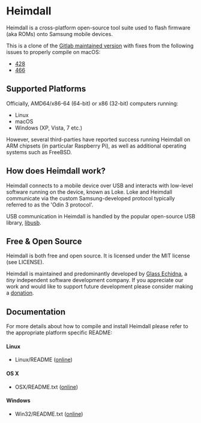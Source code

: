 
# Heimdall

Heimdall is a cross-platform open-source tool suite used to flash firmware (aka ROMs) onto Samsung mobile devices.

This is a clone of the [Gitlab maintained version](https://gitlab.com/BenjaminDobell/Heimdall)
with fixes from the following issues to properly compile on macOS:

* [428](https://github.com/Benjamin-Dobell/Heimdall/issues/428)
* [466](https://github.com/Benjamin-Dobell/Heimdall/issues/466)

## Supported Platforms

Officially, AMD64/x86-64 (64-bit) or x86 (32-bit) computers running:

* Linux
* macOS
* Windows (XP, Vista, 7 etc.)

However, several third-parties have reported success running Heimdall on ARM chipsets
(in particular Raspberry Pi), as well as additional operating systems such as FreeBSD.

## How does Heimdall work?

Heimdall connects to a mobile device over USB and interacts with low-level software
running on the device, known as Loke. Loke and Heimdall communicate via the custom
Samsung-developed protocol typically referred to as the 'Odin 3 protocol'.

USB communication in Heimdall is handled by the popular open-source USB library, [libusb](http://libusb.info).

## Free & Open Source

Heimdall is both free and open source. It is licensed under the MIT license (see LICENSE).

Heimdall is maintained and predominantly developed by [Glass Echidna](http://glassechidna.com.au/),
a _tiny_ independent software development company. If you appreciate our work and would like
to support future development please consider making a [donation](http://glassechidna.com.au/donate/).

## Documentation

For more details about how to compile and install Heimdall please refer to the
appropriate platform specific README:

#### Linux

 - Linux/README ([online](https://gitlab.com/BenjaminDobell/Heimdall/raw/master/Linux/README))

#### OS X

 - OSX/README.txt ([online](https://gitlab.com/BenjaminDobell/Heimdall/raw/master/OSX/README.txt))

#### Windows

 - Win32/README.txt ([online](https://gitlab.com/BenjaminDobell/Heimdall/raw/master/Win32/README.txt))

